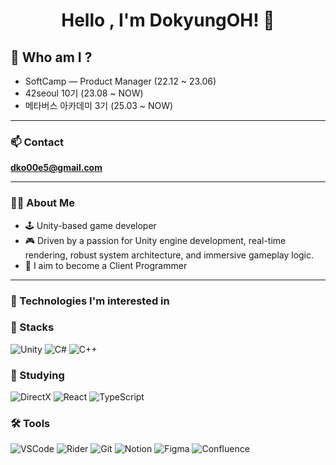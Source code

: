 <h1 align="center">Hello , I'm DokyungOH! 👋</h1>

## 👤 Who am I ?

- SoftCamp — Product Manager (22.12 ~ 23.06)
- 42seoul 10기 (23.08 ~ NOW)
- 메타버스 아카데미 3기 (25.03 ~ NOW)

---

### 📫 Contact
**dko00e5@gmail.com**

---

### 🧑‍💻 About Me
- 🕹️ Unity-based game developer  
- 🎮 Driven by a passion for Unity engine development, real-time rendering, robust system architecture, and immersive gameplay logic.
- 🚀 I aim to become a Client Programmer  

---

### 👀 Technologies I'm interested in

### 🧱 Stacks  
![Unity](https://img.shields.io/badge/Unity-100000?style=flat&logo=unity&logoColor=white)  ![C#](https://img.shields.io/badge/C%23-239120?style=flat&logo=c-sharp&logoColor=white)  ![C++](https://img.shields.io/badge/C%2B%2B-00599C?style=flat&logo=c%2B%2B&logoColor=white)  

### 📖 Studying  
![DirectX](https://img.shields.io/badge/DirectX-0036A0?style=flat&logo=directx&logoColor=white) ![React](https://img.shields.io/badge/React-61DAFB?style=flat-square&logo=react&logoColor=black) ![TypeScript](https://img.shields.io/badge/TypeScript-3178C6?style=flat-square&logo=typescript&logoColor=white)  

### 🛠 Tools  
![VSCode](https://img.shields.io/badge/VSCode-007ACC?style=flat&logo=visual-studio-code&logoColor=white)  ![Rider](https://img.shields.io/badge/Rider-000000?style=flat&logo=rider&logoColor=white)  ![Git](https://img.shields.io/badge/Git-F05032?style=flat&logo=git&logoColor=white)  ![Notion](https://img.shields.io/badge/Notion-000000?style=flat&logo=notion&logoColor=white)  ![Figma](https://img.shields.io/badge/Figma-F24E1E?style=flat-square&logo=figma&logoColor=white)  ![Confluence](https://img.shields.io/badge/Confluence-172B4D?style=flat-square&logo=confluence&logoColor=white)


